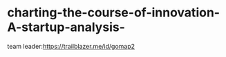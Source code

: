# charting-the-course-of-innovation-A-startup-analysis-
team leader:https://trailblazer.me/id/gomap2
